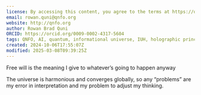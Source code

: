 ```yaml
---
license: By accessing this content, you agree to the terms at https://qnfo.org/LICENSE
email: rowan.quni@qnfo.org
website: http://qnfo.org
author: Rowan Brad Quni
ORCID: https://orcid.org/0009-0002-4317-5604
tags: QNFO, AI, quantum, informational universe, IUH, holographic principle
created: 2024-10-06T17:55:07Z
modified: 2025-03-08T09:39:25Z
---
```


Free will is the meaning I give to whatever’s going to happen anyway

The universe is harmonious and converges globally, so any “problems” are my error in interpretation and my problem to adjust my thinking.

